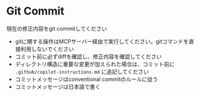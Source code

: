 # Git Commit

現在の修正内容をgit commitしてください

- gitに関する操作はMCPサーバー経由で実行してください。gitコマンドを直接利用しないでください
- コミット前に必ずdiffを確認し、修正内容を確認してください
- ディレクトリ構造に重要な変更が加えられた場合は、コミット前に `.github/copilot-instructions.md` に追記してください
- コミットメッセージはconventional commitのルールに従う
- コミットメッセージは日本語で書く
